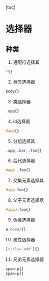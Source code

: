 [toc]

# 选择器

## 种类

1. 通配符选择其
```css
*{}
```
2. 标签选择器
```css
body{}
```
3. 类选择器
```css
.app{}
```
4. id选择器
```css
#app{}
```
5. 分组选择其
```css
.app,.bar,.foo{}
```
6. 后代选择器
```css
#app .foo{}
```
7. 交集元素选择其
```css
#app.foo{}
```
8. 父子元素选择器
```css
#app>.foo{}
```
9.  伪类选择器
```css
a:hover{}
```
10. 属性选择器
```css
[title='add']{}
```
11. 兄弟元素选择器
```css
span~p{}
span+p{}
```